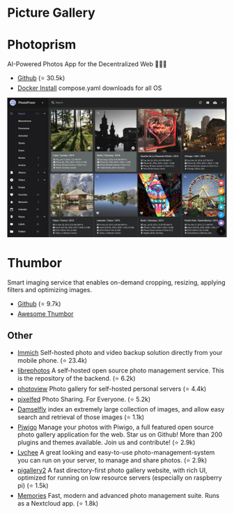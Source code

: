 Picture Gallery
===============

# Photoprism

AI-Powered Photos App for the Decentralized Web 🌈💎✨

- [Github](https://github.com/photoprism/photoprism) (⭐ 30.5k)
- [Docker Install](https://docs.photoprism.app/getting-started/docker-compose/) compose.yaml downloads for all OS

![photoprism UI](photoprism.jpg)


# Thumbor

Smart imaging service that enables on-demand cropping, resizing, applying filters and optimizing images.

- [Github](https://github.com/thumbor/thumbor) (⭐ 9.7k)
- [Awesome Thumbor](https://github.com/thumbor/awesome-thumbor)


## Other

- [Immich](https://github.com/immich-app/immich) Self-hosted photo and video backup solution directly from your mobile phone. (⭐ 23.4k)
- [librephotos](https://github.com/LibrePhotos/librephotos) A self-hosted open source photo management service. This is the repository of the backend. (⭐ 6.2k)
- [photoview](https://github.com/photoview/photoview) Photo gallery for self-hosted personal servers (⭐ 4.4k)
- [pixelfed](https://github.com/pixelfed/pixelfed) Photo Sharing. For Everyone. (⭐ 5.2k)
- [Damselfly](https://github.com/webreaper/damselfly) index an extremely large collection of images, and allow easy search and retrieval of those images (⭐ 1.1k)
- [Piwigo](https://github.com/Piwigo/Piwigo) Manage your photos with Piwigo, a full featured open source photo gallery application for the web. Star us on Github! More than 200 plugins and themes available. Join us and contribute! (⭐ 2.9k)
- [Lychee](https://github.com/LycheeOrg/Lychee) A great looking and easy-to-use photo-management-system you can run on your server, to manage and share photos. (⭐ 2.9k)
- [pigallery2](https://github.com/bpatrik/pigallery2) A fast directory-first photo gallery website, with rich UI, optimized for running on low resource servers (especially on raspberry pi) (⭐ 1.5k)
- [Memories](https://github.com/pulsejet/memories) Fast, modern and advanced photo management suite. Runs as a Nextcloud app. (⭐ 1.8k)
